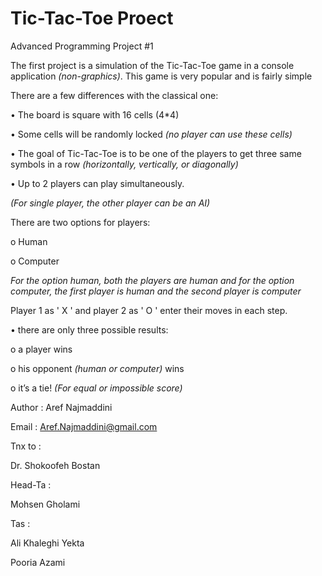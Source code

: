 # Tic-Tac-Toe Proect

Advanced Programming Project #1

The first project is a simulation of the Tic-Tac-Toe game in a console
application *(non-graphics)*. This game is very popular and is fairly simple

There are a few differences with the classical one:


• The board is square with 16 cells (4*4)

• Some cells will be randomly locked *(no player can use these cells)*

• The goal of Tic-Tac-Toe is to be one of the players to get three same
  symbols in a row *(horizontally, vertically, or diagonally)*
  
• Up to 2 players can play simultaneously. 

*(For single player, the other player can be an AI)*

There are two options for players:

o Human

o Computer

*For the option human, both the players are human and for the option
computer, the first player is human and the second player is computer*


Player 1 as '  X  ' and player 2 as ' O ' enter their moves in each step.

• there are only three possible results:


o a player wins

o his opponent *(human or computer)* wins

o it’s a tie! *(For equal or impossible score)*


  
Author : Aref Najmaddini
  
Email : Aref.Najmaddini@gmail.com
  
Tnx to :
  
Dr. Shokoofeh Bostan
    
Head-Ta :
  
  Mohsen Gholami
  
Tas :
  
  Ali Khaleghi Yekta
  
  Pooria Azami
  

  

